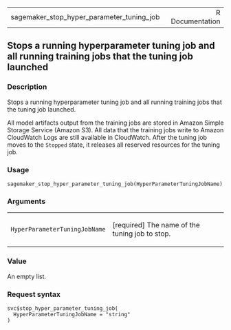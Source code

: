 <table style="width: 100%;">
<tbody>
<tr class="odd">
<td>sagemaker_stop_hyper_parameter_tuning_job</td>
<td style="text-align: right;">R Documentation</td>
</tr>
</tbody>
</table>

## Stops a running hyperparameter tuning job and all running training jobs that the tuning job launched

### Description

Stops a running hyperparameter tuning job and all running training jobs
that the tuning job launched.

All model artifacts output from the training jobs are stored in Amazon
Simple Storage Service (Amazon S3). All data that the training jobs
write to Amazon CloudWatch Logs are still available in CloudWatch. After
the tuning job moves to the `Stopped` state, it releases all reserved
resources for the tuning job.

### Usage

    sagemaker_stop_hyper_parameter_tuning_job(HyperParameterTuningJobName)

### Arguments

<table>
<colgroup>
<col style="width: 35%" />
<col style="width: 65%" />
</colgroup>
<tbody>
<tr class="odd">
<td><code
id="sagemaker_stop_hyper_parameter_tuning_job_:_HyperParameterTuningJobName">HyperParameterTuningJobName</code></td>
<td><p>[required] The name of the tuning job to stop.</p></td>
</tr>
</tbody>
</table>

### Value

An empty list.

### Request syntax

    svc$stop_hyper_parameter_tuning_job(
      HyperParameterTuningJobName = "string"
    )
